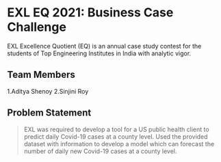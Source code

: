 
# EXL EQ 2021: Business Case Challenge
EXL Excellence Quotient (EQ) is an annual case study contest for the students of Top Engineering Institutes in India with analytic vigor.

## Team Members
1.Aditya Shenoy
2.Sinjini Roy

## Problem Statement
> EXL was required to develop a tool for a US public health client to predict daily Covid-19 cases at a county level. Used the provided dataset with information to develop a model which can forecast the number of daily new Covid-19 cases at a county level.

